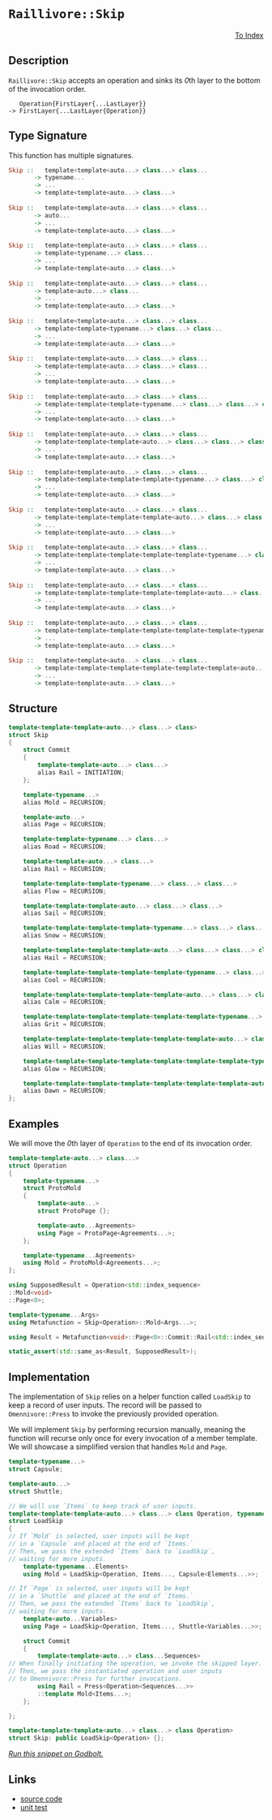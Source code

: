 <!-- Copyright 2024 Feng Mofan
SPDX-License-Identifier: Apache-2.0 -->

# `Raillivore::Skip`

<p style='text-align: right;'><a href="../../../facilities/metafunctions.md#raillivore-skip">To Index</a></p>

## Description

`Raillivore::Skip` accepts an operation and sinks its *0*th layer to the bottom of the invocation order.

<pre><code>   Operation{FirstLayer{...LastLayer}}
-> FirstLayer{...LastLayer{Operation}}</code></pre>

## Type Signature

This function has multiple signatures.

```Haskell
Skip ::   template<template<auto...> class...> class... 
       -> typename...
       -> ...
       -> template<template<auto...> class...>
       
Skip ::   template<template<auto...> class...> class... 
       -> auto...
       -> ...
       -> template<template<auto...> class...>
       
Skip ::   template<template<auto...> class...> class... 
       -> template<typename...> class...
       -> ...
       -> template<template<auto...> class...>
       
Skip ::   template<template<auto...> class...> class... 
       -> template<auto...> class...
       -> ...
       -> template<template<auto...> class...>
       
Skip ::   template<template<auto...> class...> class... 
       -> template<template<typename...> class...> class...
       -> ...
       -> template<template<auto...> class...>
       
Skip ::   template<template<auto...> class...> class... 
       -> template<template<auto...> class...> class...
       -> ...
       -> template<template<auto...> class...>
       
Skip ::   template<template<auto...> class...> class... 
       -> template<template<template<typename...> class...> class...> class...
       -> ...
       -> template<template<auto...> class...>
       
Skip ::   template<template<auto...> class...> class... 
       -> template<template<template<auto...> class...> class...> class...
       -> ...
       -> template<template<auto...> class...>
       
Skip ::   template<template<auto...> class...> class... 
       -> template<template<template<template<typename...> class...> class...> class...> class...
       -> ...
       -> template<template<auto...> class...>
       
Skip ::   template<template<auto...> class...> class... 
       -> template<template<template<template<auto...> class...> class...> class...> class...
       -> ...
       -> template<template<auto...> class...>
       
Skip ::   template<template<auto...> class...> class... 
       -> template<template<template<template<template<typename...> class...> class...> class...> class...> class...
       -> ...
       -> template<template<auto...> class...>
       
Skip ::   template<template<auto...> class...> class... 
       -> template<template<template<template<template<auto...> class...> class...> class...> class...> class...
       -> ...
       -> template<template<auto...> class...>
       
Skip ::   template<template<auto...> class...> class... 
       -> template<template<template<template<template<template<typename...> class...> class...> class...> class...> class...> class...
       -> ...
       -> template<template<auto...> class...>
       
Skip ::   template<template<auto...> class...> class... 
       -> template<template<template<template<template<template<auto...> class...> class...> class...> class...> class...> class...
       -> ...
       -> template<template<auto...> class...>
```

## Structure

```C++
template<template<template<auto...> class...> class>
struct Skip
{
    struct Commit
    {
        template<template<auto...> class...>
        alias Rail = INITIATION;
    };

    template<typename...>
    alias Mold = RECURSION;

    template<auto...>
    alias Page = RECURSION;

    template<template<typename...> class...>
    alias Road = RECURSION;

    template<template<auto...> class...>
    alias Rail = RECURSION;

    template<template<template<typename...> class...> class...>
    alias Flow = RECURSION;

    template<template<template<auto...> class...> class...>
    alias Sail = RECURSION;

    template<template<template<template<typename...> class...> class...> class...>
    alias Snow = RECURSION;

    template<template<template<template<auto...> class...> class...> class...>
    alias Hail = RECURSION;

    template<template<template<template<template<typename...> class...> class...> class...> class...>
    alias Cool = RECURSION;

    template<template<template<template<template<auto...> class...> class...> class...> class...>
    alias Calm = RECURSION;

    template<template<template<template<template<template<typename...> class...> class...> class...> class...> class...>
    alias Grit = RECURSION;

    template<template<template<template<template<template<auto...> class...> class...> class...> class...> class...>
    alias Will = RECURSION;

    template<template<template<template<template<template<template<typename...> class...> class...> class...> class...> class...> class...>
    alias Glow = RECURSION;

    template<template<template<template<template<template<template<auto...> class...> class...> class...> class...> class...> class...>
    alias Dawn = RECURSION;
};
```

## Examples

We will move the *0*th layer of `Operation` to the end of its invocation order.

```C++
template<template<auto...> class...>
struct Operation
{ 
    template<typename...>
    struct ProtoMold
    {
        template<auto...>
        struct ProtoPage {};

        template<auto...Agreements>
        using Page = ProtoPage<Agreements...>;
    };

    template<typename...Agreements>
    using Mold = ProtoMold<Agreements...>;
};

using SupposedResult = Operation<std::index_sequence>
::Mold<void>
::Page<0>;

template<typename...Args>
using Metafunction = Skip<Operation>::Mold<Args...>;

using Result = Metafunction<void>::Page<0>::Commit::Rail<std::index_sequence>;

static_assert(std::same_as<Result, SupposedResult>);
```

## Implementation

The implementation of `Skip` relies on a helper function called `LoadSkip` to keep a record of user inputs.
The record will be passed to `Omennivore::Press` to invoke the previously provided operation.

We will implement `Skip` by performing recursion manually, meaning the function will recurse only once for every invocation of a member template.
We will showcase a simplified version that handles `Mold` and `Page`.

```C++
template<typename...>
struct Capsule;

template<auto...>
struct Shuttle;

// We will use `Items` to keep track of user inputs.
template<template<template<auto...> class...> class Operation, typename...Items>
struct LoadSkip
{
// If `Mold` is selected, user inputs will be kept
// in a `Capsule` and placed at the end of `Items.`
// Then, we pass the extended `Items` back to `LoadSkip`,
// waiting for more inputs.
    template<typename...Elements>
    using Mold = LoadSkip<Operation, Items..., Capsule<Elements...>>;

// If `Page` is selected, user inputs will be kept
// in a `Shuttle` and placed at the end of `Items.`
// Then, we pass the extended `Items` back to `LoadSkip`,
// waiting for more inputs.
    template<auto...Variables>
    using Page = LoadSkip<Operation, Items..., Shuttle<Variables...>>;

    struct Commit
    {
        template<template<auto...> class...Sequences>
// When finally initiating the operation, we invoke the skipped layer.
// Then, we pass the instantiated operation and user inputs
// to Omennivore::Press for further invocations.
        using Rail = Press<Operation<Sequences...>>
        ::template Mold<Items...>;
    };

};

template<template<template<auto...> class...> class Operation>
struct Skip: public LoadSkip<Operation> {};
```

[*Run this snippet on Godbolt.*](https://godbolt.org/#z:OYLghAFBqd5QCxAYwPYBMCmBRdBLAF1QCcAaPECAMzwBtMA7AQwFtMQByARg9KtQYEAysib0QXACx8BBAKoBnTAAUAHpwAMvAFYTStJg1DIApACYAQuYukl9ZATwDKjdAGFUtAK4sGISdKuADJ4DJgAcj4ARpjEEhoArKQADqgKhE4MHt6%2B/tKp6Y4CIWGRLDFxXIm2mPZFDEIETMQE2T5%2BATV1mY3NBCUR0bHxSQpNLW25nWN9A2UVIwCUtqhexMjsHASYLMkG2yYAzG4EAJ7JjKyYANQA8hfETPVH2CYaAIJjxF4O18rEmAUCje7xMAHYrB9rtDrttdvtMEcTudLmwAHQYl4gmHXL4/AjXAAimCadGu4KsYMJR0hoI%2BAHp6dcLEwlNdREoQCDsTC4XsnoioTCkTycdC%2BQikWcLsx0ZjDth2QYgdcPIImKFYqQQYzrgAVBCxG54BTXAS0U5msLXZLNK7bYg2pjIADW13oVAIaNFYulqMwGLRau2gmBQuhWPDuII31%2BxNJtCRwY1YWISdkjAICkDWIVPopOqZAHVjQwAG6oF03AiG9kkAEKVIMfBGWE7fnba5scqxM1UWG11APJ6ZQvXADuhAQA5umFUMed23QTtd3qjOK86VbfvJh0Jd2H9RAIAlAuuAFlPOh04JM9n5a9DhZyVHwdSn9yo6eDq/jj6cd%2BiLHEwXhEDmCpKqyppCJgACOXiMBs2rrjCIFgRiwZ3vmeZRnicYkhqibHDB8GIUBbiYaG4GPq8r4Qtcm6hMAsIoru%2B73LEI7OCe7YIn8TDAORlFZtRNLklSNKfu8uoAEqYMgazpGWNwcuwUkAbxArYW4/68ppBzHH6soBg%2BkEqsmmpkGOJa4pgtqPJ2NY3DQxBjE6jxsA6K5ulQxCoCwM5mk5rlru8Yq8iixmBsJCjIWF4UsTKVyBrcwVhvFEY4Rl0axgS8aETepKpoVd7UaQdxpaJdG0glDFbsxO5HPu/yAultUigyxalhWVaBWgxANk2LYNfpNzdhUfaBUOnHPJ1E5ToFc4Lg4mDLraq5jgajDleONy2iqTnXA2Xi0ASUTOm6RB/A2pr8I6VBrMF1yhBWoj1NmunhUZVwHjNmTHoBF5XiVVEPp9u60dJTJyAwm6rd5prNDcALIKcyD0Mud3XA9LSGo6L2oG9mQfSh0IA6NRIEXQSKpXj97egqAMopJdHvrSPqAdp4Oc8BoGoNRZnQXBCEMEh4NofzGEZqGcW1d9cporTsRtcKWU4nheVU0RbgkSLGwgyJD7lUrIVg9V4OMdurFNddrVSpFP0cQ5/08fCZ7KAJQnS4bDM0eD5Nu52%2BXU8cJv0y8TMXCz2VvtHOIc6N9tJQr7zAACOxYWrMKW8xl60MuNvB9rqfp2woO%2B5HQHsxJH4fCCPPIsnJm%2ByCGuqkwyQKCdVdSQ3EtVZ8Mb4tcQgIKBBD0NH1k3JOtC0HVNwmAAbBoACScLAivsKoNcVZ2bCjyupNcP4wwySgST7wN9fie8%2BhvuCwL6NQb9zsCOV8vN%2BvOzAllbdBKgJg6AhAujwMkbkEIxyr37MvDQedrxbxNLZOoq1yon2emfC%2B8057XBiLvOyBAxyhGuEwckK83Ady7pPLehg1oGA2MuJ4i1myTVgd/FgH0V6bUNAwHae0X6HSWq4eGbCN6wNwRdbeZCNAAKASAsBsC4q6nHBqRwrYsYsBIKWc%2BIkE6B3Ip/QM2B6BlyzJGbKOcgb5zYtcWRwDQHgNDoeTI5V2H03KhQzu3ckTGIzuXXMj52ZzWgdIj2glxFILsPJJcaClCnx0aaWe888FVmSIQuaxDSGwNHuPahGgSEsP5AwkhBJBEsNQDAlebjvRcLmltXhE5%2BEHVrEI5sIiqliK3udI%2BV1YF2PkeAleSimQqIyOokgXYtEYISaFDS%2BikT9wxAANWaHgJgUR6C/0hhueq/FBI2P6Q4mmzj37XGqRicqOSCAT3Iis4gayNmAlEnmWudJsptw8CwFghB8yQNJm2eZhlb4UL5k/ZU9NdZkS2dZHh2NQhiAtBgjII5tyDhOQ03aGCerVlrAoBxFxlwGFOLEUKup6l8KdM00sMxBBrKXGadFBTlzoNCAkscV1bhlwYHgCsAJjwtRVFjHGT0CZEwEJfWqliZKERsQK3%2BbgnZcQYEiSFosnlgyzuFAOHYbjwKROclurz441yCaCE1vdgU30BSC%2B%2BLxH6mWfiqRVzw/5D1%2BAMkANovAbLwMgWxgD7EKKcX9AQdqCzmrrgyAAVDG2Ncb6Q6ljXqbAQg9SxoTdGuNWaM1vPMIcUI6MvBYF3G4UCdBCCnHMfXS1wLFkP0deHV1uVX5Kogc%2BPROqk7%2BgHurN1BJ/ioCIHq82/y%2B6grNtlXtzaB1EDCYvSBEa3ly1reOtEJdMB%2BLMZqsUli52yr8rOz2SJ12bsbYE35bN1J6WtYYjEJ7THQqjJY%2BB%2B7B2oD1cce9pUNXV0vZG94lihBeGSAUVackqEEhts60cxwxjoGPKELAqgAD6ShSJqvMceD9bgKx4GvFlflR7jgaFzKa6%2BDsU7EGAI%2BgDuzzwEQeqLeoNiBnHJDcqxmIBsPvCo2eqeHwpWAhOpBvcF4GNeCYzBnDqA8MRxAHOpEJHOOfO%2BQQY80qQ5uDgwhtpKG0N6yAue/9MxHDIGQ1BWIBAIDaZAAoK45n5XgeE5c4DoH0BOdOi8RYNIODLFoJwBIvA/AcC0KQVAnAdKWGsLiVY6xF5mEODwUgamQu%2BeWC6EACRJBog0JILgYJDiJA0GYJeS8zAAA5yv6E4JIXgLB4gaFIMF0L4WOC8AUCARrKWtDLDgLAGAiAQCrAIDo8glA0C7DoLEcIVxOCqHK0vAAtEvSQ1xgDID9VINEZheCrUICQPDeh%2BCCBEGIdgUgZCCEUCodQqXSC6C4KQccjxkicB4H5gLQXNC8Fa7cUCOjJrzaWyttbG3rhbbMNcCAnzkhTcdHmrgixeDdd86QCASAJuw/oGQCgEBMdw5AMAKQZg%2BB0AdB1iAURvukCiPC4gpw3u8Fp8wentwojaGiYz0gE3TG3AYBaanWAoheGABQueHXuC8CwCwQwwBxB3fwCjRwykJehbnPJUCmwkuhG2P5u7tA8BREePTjwWBqcxjwPVyXpBlLECiGkTAxIZdGAN0Yb7ywqAGGo0svAmBxwcWC0l47whRDiAu8H67ahqcPf0LLlA1hrD6ENx1yAywhzvU4ItuDTVTBRcsGYFrtv7lYBTxAZYUSHD/QgK4SYfhHvBE1PMYYj2CgZAELXvQrf6hzCGJULo0SejjFaJ4doegK/1F6C0HvPY%2B8zAmCP3Ij25/9Eb73iQ5fYsbHX9VjggWmvU9a9cIHy3Vvrc29lyHEBcD7fhwlxHyP3fLENEA4YZfSAZckIcNEABOQ4YJJC5ZmCSAryJBLzf4761akD1aJZohLxcBLzlbf7lbwFZZcAJC/5Lz753atbtadbJbu5o4Dbo5Db/agRjZ47%2BRY7TazYcDNAsBlhgiLakLPythcDf5ohcA5a7b4BEDF5HayCnZh7SAR5KBR53a6Ak7PYdyM4fa75fbYGcB/YjagSTR0EMFMGQSsHsGcH5LQ6UFw7kgJZmBI74Gpa9YY76HY7kH47Y4gBqGMEsFE7f5VCk6nTKyUBU53bM7NAM7W7eGs7s6c7W486Zh84C4K6YDC6i4IoS5JbS6y7y6haK4D4q7U7q4KTbBc4661DU4G5G4%2BGm6bChYW5W5Ja2725KBO4JFMQEGe4CQKA%2B5%2B4B5c7B6CHnbCGyCR63ahYSGx5u655WCWBJ5RCl5p5pLEyZ7Z57gDHWAF4/ZF54aAjwDl61AD7ODV7Ngd717NjT4LAt5pBt5ZAL514pAHHd6r4z5j6rGV4CCT7D45AnHj6D6zAXF7G2BD5bHvEvGlBr6I4rBrBb5/F6577NY/acAkLED0GMHMEGBaEcE5ZQ7X68GGGJYmEo6LBP6YAv5xBv566QHQHsG5ZgjoFggFaSBAEraPaglhacC4FdYEF9aDbDaja442HUFsCcB0Eg4cJlh%2BplhsFogIhjDcE36HaPatGh7tGXbyCiHdE6AgCHBPYvYyE74gkH6KGkEEgVIQksDckKC8nXD8nsFCkEh6GTbY4omHBokMkWHmlaismWHDC8kgbIZGnIYmnmaQkrauHk4eHU7%2BG%2BFJYBls4c4OBc4hGCBhG%2BFJGREi5i60CxFS47AJFFFS54BK48pLF3bpGa5ZG3h66hZ5HG6nCFHm73KlG8DlEO5VEu41FmF8Be4NG%2B7%2B4ygtECGSkSAdFXaynR4Kl9HGAJ5DF5GjFhbjHiqcD0jaYzH56F6xDF5LGp7943F%2BAbHuDHF6AN4/GXH7GFCZCfFd6ZC7HN5LkT4fHrlL7XGnnfGDDblfHz4PFj5D5HmVAb4AnnayFqkKEcA6l6kGlGmCkChuRX48ETII7WlmGYnYmUCyH4kgBmDsGHCHAJAJC5ZVAaCIVggIFYEta0m2B4Honpb%2BAJA/4JDlYlbf6SDf4FZ/5cCKl66HDyE4VtamE9ayE7bYVgnMUEU27Kz/SSBAA)

## Links

- [source code](../../../../conceptrodon/descend/raillivore/skip.hpp)
- [unit test](../../../../tests/unit/metafunctions/raillivore/skip.test.hpp)
